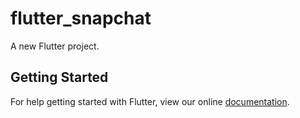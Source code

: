 # flutter_snapchat

A new Flutter project.

## Getting Started

For help getting started with Flutter, view our online
[documentation](https://flutter.io/).
